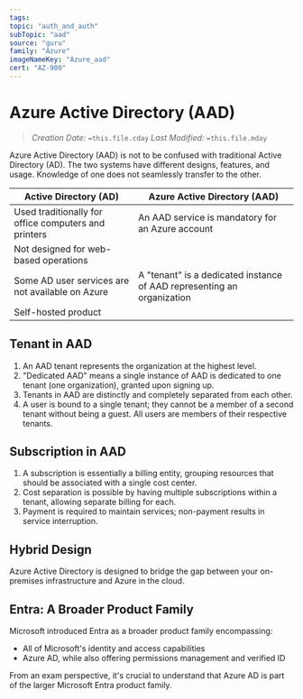 ```yaml
---
tags:
topic: "auth_and_auth"
subTopic: "aad"
source: "guru"
family: "Azure"
imageNameKey: "Azure_aad"
cert: "AZ-900"
---
```

# Azure Active Directory (AAD)

> _Creation Date:_ `=this.file.cday` 
> _Last Modified:_ `=this.file.mday`

Azure Active Directory (AAD) is not to be confused with traditional Active Directory (AD). The two systems have different designs, features, and usage. Knowledge of one does not seamlessly transfer to the other.

|Active Directory (AD)|Azure Active Directory (AAD)|
|---|---|
|Used traditionally for office computers and printers|An AAD service is mandatory for an Azure account|
|Not designed for web-based operations||
|Some AD user services are not available on Azure|A "tenant" is a dedicated instance of AAD representing an organization|
|Self-hosted product||

## Tenant in AAD

1. An AAD tenant represents the organization at the highest level.
2. "Dedicated AAD" means a single instance of AAD is dedicated to one tenant (one organization), granted upon signing up.
3. Tenants in AAD are distinctly and completely separated from each other.
4. A user is bound to a single tenant; they cannot be a member of a second tenant without being a guest. All users are members of their respective tenants.

## Subscription in AAD

1. A subscription is essentially a billing entity, grouping resources that should be associated with a single cost center.
2. Cost separation is possible by having multiple subscriptions within a tenant, allowing separate billing for each.
3. Payment is required to maintain services; non-payment results in service interruption.

## Hybrid Design

Azure Active Directory is designed to bridge the gap between your on-premises infrastructure and Azure in the cloud.

## Entra: A Broader Product Family

Microsoft introduced Entra as a broader product family encompassing:

- All of Microsoft's identity and access capabilities
- Azure AD, while also offering permissions management and verified ID

From an exam perspective, it's crucial to understand that Azure AD is part of the larger Microsoft Entra product family.
